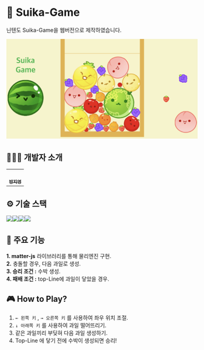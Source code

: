 # 🍉 Suika-Game

닌텐도 Suika-Game을 웹버전으로 제작하였습니다.

![SuikaGame](public/SuikaGame.png)

## 👩🏻‍💻 개발자 소개

<table>
  <tbody>
    <tr>
      <td align="center"><a href="https://github.com/ziiYOU/"><img src="https://avatars.githubusercontent.com/u/112477905?v=4" width="100px;" alt=""/><br /><sub><b> 방지영 </b></sub></a><br /></td>
    </tr>
  </tbody>
</table>

## ⚙️ 기술 스택

<img src="https://img.shields.io/badge/Vite-646CFF?style=for-the-badge&logo=Vite&logoColor=white"><img src="https://img.shields.io/badge/Html5-E34F26?style=for-the-badge&logo=html5&logoColor=white"><img src="https://img.shields.io/badge/Javascript-F7DF1E?style=for-the-badge&logo=javascript&logoColor=white"><img src="https://img.shields.io/badge/Matter.js-4B5562?style=for-the-badge&logo=Matter.js&logoColor=white">

## 📌 주요 기능

**1. matter-js** 라이브러리를 통해 물리엔진 구현.<br/>
**2.** 충돌할 경우, 다음 과일로 생성.<br/>
**3. 승리 조건 :** 수박 생성.<br/>
**4. 패배 조건 :** top-Line에 과일이 닿았을 경우.

## 🎮 How to Play?

1. `← 왼쪽 키` , `→ 오른쪽 키` 를 사용하여 좌우 위치 조절.
2. `↓ 아래쪽 키` 를 사용하여 과일 떨어뜨리기.
3. 같은 과일끼리 부딪혀 다음 과일 생성하기.
4. Top-Line 에 닿기 전에 수박이 생성되면 승리!
